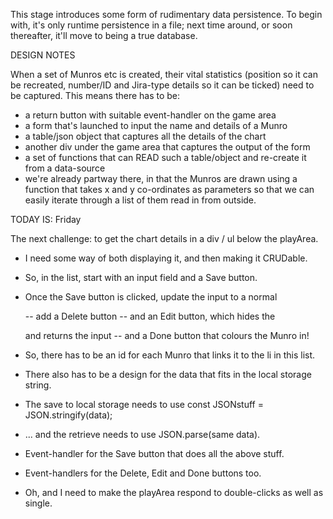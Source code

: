 This stage introduces some form of rudimentary data persistence. To begin with, it's only runtime persistence in a file; next time around,
or soon thereafter, it'll move to being a true database.

DESIGN NOTES

When a set of Munros etc is created, their vital statistics (position so it can be recreated, number/ID and Jira-type details so it can be ticked)
need to be captured. This means there has to be:
- a return button with suitable event-handler on the game area
- a form that's launched to input the name and details of a Munro
- a table/json object that captures all the details of the chart
- another div under the game area that captures the output of the form
- a set of functions that can READ such a table/object and re-create it from a data-source
- we're already partway there, in that the Munros are drawn using a function that
   takes x and y co-ordinates as parameters so that we can easily iterate through
   a list of them read in from outside.

TODAY IS: Friday

The next challenge: to get the chart details in a div / ul below the playArea.
- I need some way of both displaying it, and then making it CRUDable.
- So, in the list, start with an input field and a Save button.
- Once the Save button is clicked, update the input to a normal <p>
  -- add a Delete button
  -- and an Edit button, which hides the <p> and returns the input
  -- and a Done button that colours the Munro in!
- So, there has to be an id for each Munro that links it to the li in this list.
- There also has to be a design for the data that fits in the local storage string.
- The save to local storage needs to use const JSONstuff = JSON.stringify(data);
- ... and the retrieve needs to use JSON.parse(same data).
- Event-handler for the Save button that does all the above stuff.
- Event-handlers for the Delete, Edit and Done buttons too.

- Oh, and I need to make the playArea respond to double-clicks as well as single.


